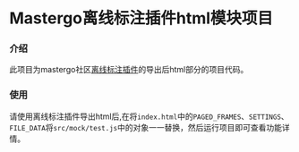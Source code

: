 # Mastergo离线标注插件html模块项目

### 介绍

此项目为mastergo社区[离线标注插件](https://mastergo.com/community/plugin/68157565843101)的导出后html部分的项目代码。

### 使用

请使用离线标注插件导出html后,在将`index.html`中的`PAGED_FRAMES`、`SETTINGS`、`FILE_DATA`将`src/mock/test.js`中的对象一一替换，然后运行项目即可查看功能详情。


